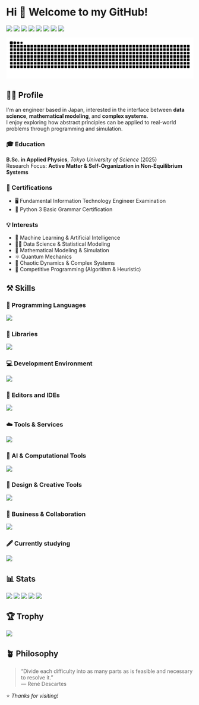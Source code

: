 # Hi 👋 Welcome to my GitHub!

[![](https://komarev.com/ghpvc/?username=morgen-code&style=plastic)](https://github.com/morgen-code)
[![](https://img.shields.io/github/followers/morgen-code?label=follow&logo=github&style=plastic)](https://github.com/morgen-code)
[![](https://img.shields.io/github/stars/morgen-code?logo=github&style=plastic)](https://github.com/morgen-code)
[![](https://badgen.org/img/qiita/morgen-code/articles?style=plastic)](https://qiita.com/morgen-code)
[![](https://badgen.org/img/qiita/morgen-code/contributions?style=plastic)](https://qiita.com/morgen-code)
[![](https://badgen.org/img/qiita/morgen-code/followers?style=plastic)](https://qiita.com/morgen-code)
[![](https://badgen.org/img/atcoder/morgen_code/rating/algorithm?style=plastic)](https://atcoder.jp/users/morgen_code?contestType=algo)
[![](https://badgen.org/img/atcoder/morgen_code/rating/heuristic?style=plastic)](https://atcoder.jp/users/morgen_code?contestType=heuristic)

![](https://raw.githubusercontent.com/morgen-code/morgen-code/output/github-contribution-grid-snake.svg)

## 👨‍🦲 Profile  
I'm an engineer based in Japan, interested in the interface between **data science**, **mathematical modeling**, and **complex systems**.  
I enjoy exploring how abstract principles can be applied to real-world problems through programming and simulation.  

### 🎓 Education  
**B.Sc. in Applied Physics**, *Tokyo University of Science* (2025)  
Research Focus: **Active Matter & Self-Organization in Non-Equilibrium Systems**

### 🧾 Certifications  
- 🖥️ Fundamental Information Technology Engineer Examination  
- 🐍 Python 3 Basic Grammar Certification 

### 💡 Interests  
- 🤖 Machine Learning & Artificial Intelligence
- 👨‍🔬 Data Science & Statistical Modeling
- 🧮 Mathematical Modeling & Simulation
- ⚛️ Quantum Mechanics
- 🦋 Chaotic Dynamics & Complex Systems
- 🥇 Competitive Programming (Algorithm & Heuristic)

## ⚒️ Skills

### 🧠 Programming Languages
![](https://go-skill-icons.vercel.app/api/icons?i=c,java,python,html,css,js,bash,md,latex&theme=dark)

### 📖 Libraries
![](https://go-skill-icons.vercel.app/api/icons?i=matplotlib,numpy,opencv,tensorflow,pytorch,pygame&theme=dark)

### 💻 Development Environment
![](https://go-skill-icons.vercel.app/api/icons?i=anaconda,googlecolab,terminal,gitbash,wsl,ubuntu,linux,windows&theme=dark)

### 📓 Editors and IDEs
![](https://go-skill-icons.vercel.app/api/icons?i=vscode,eclipse,idea,emacs,jupyter&theme=dark)

### ☁️ Tools & Services
![](https://go-skill-icons.vercel.app/api/icons?i=git,github,obs&theme=dark)

### 🧮 AI & Computational Tools
![](https://go-skill-icons.vercel.app/api/icons?i=chatgpt,claude,matlab&theme=dark)

### 🎨 Design & Creative Tools
![](https://go-skill-icons.vercel.app/api/icons?i=lightroom,premiere&theme=dark)

### 🏢 Business & Collaboration
![](https://go-skill-icons.vercel.app/api/icons?i=notion,slack,teams,outlook,onedrive,powerpoint,word,excel,zen,reddit&theme=dark)

### 🖋️ Currently studying
![](https://go-skill-icons.vercel.app/api/icons?i=githubcopilot,postgresql,mysql,cloudflare,gradle,tomcat,unity,wordpress,django,spring&theme=dark)

## 📊 Stats

![](http://github-profile-summary-cards.vercel.app/api/cards/profile-details?username=morgen-code&theme=gruvbox)
![](http://github-profile-summary-cards.vercel.app/api/cards/repos-per-language?username=morgen-code&theme=gruvbox)
![](http://github-profile-summary-cards.vercel.app/api/cards/most-commit-language?username=morgen-code&theme=gruvbox)
![](http://github-profile-summary-cards.vercel.app/api/cards/stats?username=morgen-code&theme=gruvbox)
![](http://github-profile-summary-cards.vercel.app/api/cards/productive-time?username=morgen-code&theme=gruvbox&utcOffset=9)

## 🏆 Trophy  

![](https://github-profile-trophy.vercel.app/?username=morgen-code&theme=gruvbox)

## 🪴 Philosophy  

> “Divide each difficulty into as many parts as is feasible and necessary to resolve it.”  
> — René Descartes  


⭐ *Thanks for visiting!*
